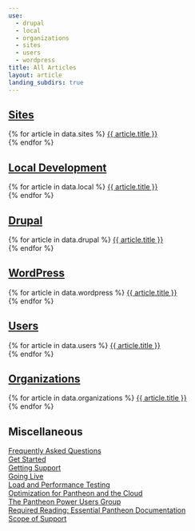 ```yaml
---
use:
  - drupal
  - local
  - organizations
  - sites
  - users
  - wordpress
title: All Articles
layout: article
landing_subdirs: true
---
```


## [Sites](/docs/articles/sites)
{% for article in data.sites %}
<a href="{{ article.url }}">{{ article.title }}</a><br>
{% endfor %}
## [Local Development](/docs/articles/local)
{% for article in data.local %}
<a href="{{ article.url }}">{{ article.title }}</a><br>
{% endfor %}
## [Drupal](/docs/articles/drupal)
{% for article in data.drupal %}
<a href="{{ article.url }}">{{ article.title }}</a><br>
{% endfor %}
## [WordPress](/docs/articles/wordpress)
{% for article in data.wordpress %}
<a href="{{ article.url }}">{{ article.title }}</a><br>
{% endfor %}
## [Users](/docs/articles/users)
{% for article in data.users %}
<a href="{{ article.url }}">{{ article.title }}</a><br>
{% endfor %}
## [Organizations](/docs/articles/organizations)
{% for article in data.organizations %}
<a href="{{ article.url }}">{{ article.title }}</a><br>
{% endfor %}
## Miscellaneous
[Frequently Asked Questions](/docs/articles/frequently-asked-questions)<br>
[Get Started](/docs/articles/getting-started)<br>
[Getting Support](/docs/articles/getting-support)<br>
[Going Live](/docs/articles/going-live)<br>
[Load and Performance Testing](/docs/articles/load-and-performance-testing)<br>
[Optimization for Pantheon and the Cloud](/docs/articles/optimizing)<br>
[The Pantheon Power Users Group](/docs/articles/power-users)<br>
[Required Reading: Essential Pantheon Documentation](/docs/articles/required-reading-essential-pantheon-documentation)<br>
[Scope of Support](/docs/articles/scope-of-support)<br>
